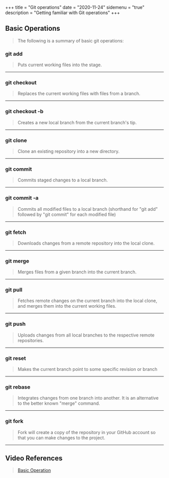 +++
title = "Git operations"
date = "2020-11-24"
sidemenu = "true"
description = "Getting familiar with Git operations"
+++

## Basic Operations

> The following is a summary of basic git operations:

### git add

> Puts current working files into the stage.

------

### git checkout 

> Replaces the current working files with files from a branch.

------

### git checkout -b

> Creates a new local branch from the current branch's tip.

------

### git clone

> Clone an existing repository into a new directory.

------

### git commit

> Commits staged changes to a local branch.

------

### git commit -a

> Commits all modified files to a local branch (shorthand for "git add" followed by "git commit" for each modified file)

------

### git fetch

> Downloads changes from a remote repository into the local clone.

------

### git merge

> Merges files from a given branch into the current branch.

------

### git pull

> Fetches remote changes on the current branch into the local clone, and merges them into the current working files.

------

### git push 

> Uploads changes from all local branches to the respective remote repositories.

------

### git reset

> Makes the current branch point to some specific revision or branch

------
### git rebase

> Integrates changes from one branch into another. It is an alternative to the better known "merge" command.

------
### git fork

> Fork will create a copy of the repository in your GitHub account so that you can make changes to the project.

------
<!-- Links -->
## Video References
> [Basic Operation](https://www.youtube.com/playlist?list=PLB5jA40tNf3v1wdyYfxQXgdjPgQvP7Xzg)

